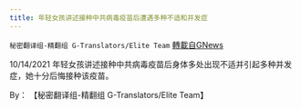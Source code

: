 ```yaml
---
title: 年轻女孩讲述接种中共病毒疫苗后遭遇多种不适和并发症
---
```

`秘密翻译组-精翻组 G-Translators/Elite Team` [轉載自GNews](https://gnews.org/zh-hans/1601603/)

10/14/2021 年轻女孩讲述接种中共病毒疫苗后身体多处出现不适并引起多种并发症，她十分后悔接种该疫苗。

By： 【秘密翻译组-精翻组 G-Translators/Elite Team】
